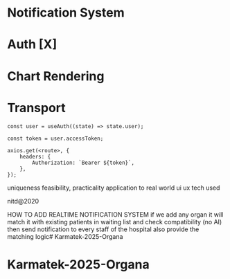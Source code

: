 # Notification System
# Auth [X]
# Chart Rendering
# Transport

```
const user = useAuth((state) => state.user);

const token = user.accessToken;

axios.get(<route>, {
    headers: {
        Authorization: `Bearer ${token}`,
    },
});
```

uniqueness
feasibility, practicality
application to real world
ui ux
tech used

nitd@2020

HOW TO ADD REALTIME NOTIFICATION SYSTEM
if we add any organ it will match it with existing patients in waiting list and check compatibility (no AI) then send notification to every staff of the hospital
also provide the matching logic# Karmatek-2025-Organa
# Karmatek-2025-Organa
